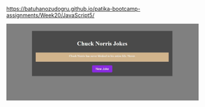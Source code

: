 https://batuhanozudogru.github.io/patika-bootcamp-assignments/Week20/JavaScript5/


![Alt text](ss.JPG)